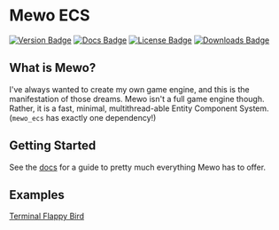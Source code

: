 # Mewo ECS

[![Version Badge](https://img.shields.io/crates/v/mewo)](https://crates.io/crates/mewo)
[![Docs Badge](https://img.shields.io/docsrs/mewo/latest)](https://docs.rs/mewo/latest/mewo/)
[![License Badge](https://img.shields.io/crates/l/mewo)](LICENSE)
[![Downloads Badge](https://img.shields.io/crates/d/mewo)](https://crates.io/crates/mewo)

## What is Mewo?

I've always wanted to create my own game engine, and this is the manifestation of those dreams.
Mewo isn't a full game engine though.
Rather, it is a fast, minimal, multithread-able Entity Component System.
(`mewo_ecs` has exactly one dependency!) 

<!--
> Interested in how it works?
> Here's a [really boring walkthrough](https://davnotdev.github.io/blog/coolprojects/mewo_explained_0/).
-->

## Getting Started

See the [docs](https://docs.rs/mewo)
for a guide to pretty much everything Mewo has to offer.

## Examples

[Terminal Flappy Bird](https://github.com/davnotdev/mewo/tree/main/examples/termbird)

